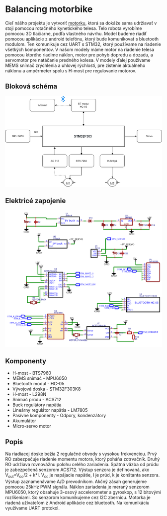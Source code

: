 # Balancing motorbike
Cieľ nášho projektu je vytvoriť [motorku](https://www.youtube.com/watch?v=SUVtObDFFWY), ktorá sa dokáže sama udržiavať v stoji pomocou rotačného kynetického telesa. Telo robota vyrobíme pomocou 3D tlačiarne, podľa vlastného návrhu. Model budeme riadiť pomocou aplikácie z android telefónu, ktorý bude komunikovať s bluetooth modulom. Ten komunikuje cez UART s STM32, ktorý používame na riadenie všetkých komponentov. V našom modely máme motor na riadenie telesa pomocou ktorého riadime náklon, motor pre pohyb dopredu a dozadu, a servomotor pre natáčanie predného kolesa. V modely ďalej použivame MEMS snímač zrýchlenia a uhlovej rýchlosti, pre zistenie aktuálneho náklonu a ampérmeter spolu s H-most pre regulovanie motorov.
## Bloková schéma
![](Documentation/Pics/Diagram.png)
## Elektricé zapojenie
![](Documentation/Pics/Schematic.png)
## Komponenty
* H-most - BTS7960
* MEMS snímač - MPU6050
* Bluetooth modul - HC-05
* Vývojová doska - STM32F303K8
* H-most - L298N
* Snímač prúdu - ACS712
* Buck regulátory napätia
* Lineárny regulátor napätia - LM7805
* Pasívne komponenty - Odpory, kondenzátory
* Akumulátor
* Micro-servo motor
## Popis
Na riadiacej doske bežia 2 regulačné obvody s vysokou frekvenciou. Prvý RO zabezpečuje riadenie momentu motora, ktorý poháňa zotrvačník. Druhý RO udržiava rovnovážnu polohu celého zariadenia. 
Spätná väzba od prúdu je zabezpečená senzorom ACS712. Výstup senzora je definovaná, ako V<sub>out</sub>=V<sub>cc</sub>/2 + k*I. V<sub>cc</sub> je napájacie napätie, I je prúd, k je konštanta senzora. Výstup zaznamenávame A/D prevodníkom. Akčný zásah generujeme pomocou 25kHz PWM signálu.
Náklon zariadenia je meraný senzorom MPU6050, ktorý obsahuje 3-osový accelerometer a gyroskop, s 12 bitovými rozlíšeniami. So senzorom komunikujeme cez I2C zbernicu.
Motorka je riadená užívateľom z Android aplikácie cez bluetooth. Na komunikáciu využívame UART protokol.
